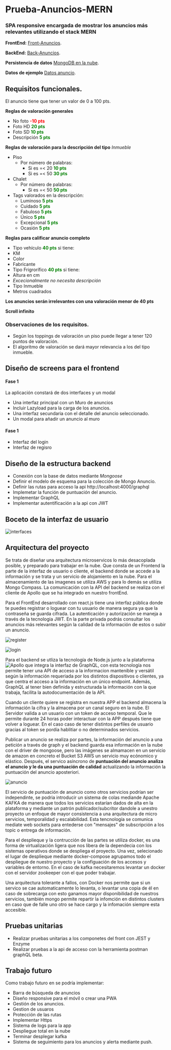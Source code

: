 # Prueba-Anuncios-MERN
### SPA responsive encargada de mostrar los anuncios más relevantes utilizando el stack MERN
**FrontEnd:** [Front-Anuncios](https://github.com/ams113/frontAnuncios).

**BackEnd:** [Back-Anuncios](https://github.com/ams113/Back-Anuncios).

**Persistencia de datos** [MongoDB en la nube](https://www.mongodb.com/products/compass).

**Datos de ejemplo** [Datos anuncio](https://github.com/ams113/Back-Anuncios/tree/master/Data).



## Requisitos funcionales.
El anuncio tiene que tener un valor de 0 a 100 pts.

**Reglas de valoración generales**

- No foto <span style="color:red">**-10 pts**</span>
- Foto HD <span style="color:green">**20 pts**</span>
- Foto SD <span style="color:green">**10 pts**</span>
- Descripción <span style="color:green">**5 pts**</span>

**Reglas de valoración para la descripción del tipo** *Inmueble*

- Piso
  - Por número de palabras:
    - Si es =< 20 <span style="color:green">**10 pts**</span>
    - Si es =< 50 <span style="color:green">**30 pts**</span>
- Chalet
  - Por número de palabras:
    - Si es =< 50 <span style="color:green">**50 pts**</span>
- Tags valorados en la descripción:
  - Luminoso <span style="color:green">**5 pts**</span>
  - Cuidado <span style="color:green">**5 pts**</span>
  - Fabuloso <span style="color:green">**5 pts**</span>
  - Único <span style="color:green">**5 pts**</span>
  - Excepcional <span style="color:green">**5 pts**</span>
  - Ocasión <span style="color:green">**5 pts**</span>
  
**Reglas para calificar anuncio completo**

- Tipo vehículo <span style="color:green">**40 pts**</span> si tiene:
 - KM
 - Color
 - Fabricante
- Tipo Frigrorífico <span style="color:green">**40 pts**</span> si tiene:
 - Altura en cm
 - *Excecionalmente no necesita descripción*
- Tipo Inmueble
 - Metros cuadrados
 
 **Los anuncios serán irrelevantes con una valoración menor de 40 pts**
 
 **Scroll infinito** 
  
### Observaciones de los requisitos.
- Según los toppings de valoración un piso puede llegar a tener 120 puntos de valoración.
- El algoritmo de valoración se dará mayor relevancia a los del tipo inmueble.

## Diseño de screens para el frontend
#### Fase 1
La aplicación constará de dos interfaces y un modal
- Una interfaz principal con un Muro de anuncios 
 - Incluir Lazyload para la carga de los anuncios.
- Una interfaz secundaria con el detalle del anuncio seleccionado.
- Un modal para añadir un anuncio al muro

#### Fase 1
- Interfaz del login
- Interfaz de regisro

## Diseño de la estructura backend
- Conexión con la base de datos mediante *Mongoose*
- Definir el modelo de esquema para la colección de Mongo Anuncio.
- Definir las rutas para acceso la api http://localhost:4000/graphql
- Implemetar la función de puntuación del anuncio.
- Implementar GraphQL
- Implementar autentificación a la api con JWT

## Boceto de la interfaz de usuario


![interfaces](https://github.com/ams113/Prueba-Anuncios-MERN/blob/master/interfaces.PNG?raw=true)

## Arquitectura del proyecto

Se trata de diseñar una arquitectura microservicos lo más desacoplada posible, y preparado para trabajar en la nube. Que consta de un Frontend la parte de la interfaz de usuario o cliente, el backend donde se accede a la información y se trata y un servicio de alojamiento en la nube. Para el almacenamiento de las imagenes se utiliza AWS y para lo demás se utiliza Mongo Compass. La comunicación con la API del backend se realiza con el cliente de Apollo que se ha integrado en nuestro frontEnd.

Para el FrontEnd desarrollado con react.js tiene una interfaz pública donde te puedes registrar o loguear con tu usuario de manera segura ya que la contraseña se guarda
cifrada. La autenticación y autorización se maneja a través de la tecnologia JWT. En la parte privada podrás consultar los anuncios más relevantes según la calidad de la información de estos o subir un anuncio.

![register](https://github.com/ams113/Prueba-Anuncios-MERN/blob/master/register.PNG?raw=true)

![login](https://github.com/ams113/Prueba-Anuncios-MERN/blob/master/login.PNG?raw=true)

Para el backend se utliza la tecnología de Node.js junto a la plataforma ![Apollo](https://www.apollographql.com/) que integra la interfaz de GraphQL, con esta tecnología nos permite tener una API de acceso a la informacion mantenible y versátil según la información requeriada por los distintos dispositivos o clientes, ya que centra el acceso a la información en un único endpoint. Además, GraphQL al tener bien definida y estructurada la información con la que trabaja, facilita la autodocumentación de la API.

Cuando un cliente quiere se registra en nuestra APP el backend almacena la información la cifra y la almacena por un canal seguro en la nube. El Servidor valida a un usuario con un token de acceso temporal. Que le permite durante 24 horas poder interactuar con la APP después tiene que volver a loguear. En el caso caso de tener distintos perfiles de usuario gracias al token se pordía hablitiar o no determinados servicios.

Publicar un anuncio se realiza por partes, la información del anuncio a una petición a través de graph y el backend guarda esa información en la nube con el driver de mongoose, pero las imágenes se almamacen en un servicio de amazon en concreto el Bucket S3 AWS un servicio muy ecónomico y elástico. Después, el servico asíncrono de **puntuación del anuncio analiza el anuncio y le da una puntuación de calidad** actualizando la información la puntuación del anuncio aposteriori.

![anuncio](https://github.com/ams113/Prueba-Anuncios-MERN/blob/master/anuncio.PNG?raw=true)

El servicio de puntuación de anuncio como otros servicios podrían ser independinte, se podria introducir un sistema de colas mediande Apache KAFKA de manera que todos los servicios estarían dados de alta en la plataforma y mediante un patrón publicador/subcritor dandole a unestro proyecto un enfoque de mayor consistencia a una arquitectura de micro servicios, temporalidad y escalabilidad. Esta tencnología se comunica mediate web sockets para entederse con "mensajes" de subscripción a los topic o entrega de información.

Para el desplieque y la contrucción de las partes se utiliza docker, es una forma de virtualización ligera que nos libera de la dependecia con los sistemas operativos donde se despliega el proyecto. Una vez, selecionado el lugar de desplieque mediante docker-compose agrupamos todo el despliegue de nuestro proyecto y la configuación de los accesos y variables de entorno. En el caso de kafka necesitaremos levantar un docker con el servidor zookeeper con el que poder trabajar.

Una arquitectura tolerante a fallos, con Docker nos permite que si un servico se cae automaticamente lo levanta, o levantar una copia de él en caso de sobrecarga con esto ganamos mayor disponibilidad de nuestros servicios, también mongo permite repartir la infomción en distintos clusters en caso que de falle uno otro se hace cargo y la infomación siempre esta accesible.

## Pruebas unitarias
- Realizar pruebas unitarias a los componetes del front con JEST y Enzyme
- Realizar pruebas a la api de acceso con la herramienta postman graphQL beta.

## Trabajo futuro
Como trabajo futuro en se podría implementar:
- Barra de búsqueda de anuncios
- Diseño responsive para el móvil o crear una PWA
- Gestión de los anuncios.
- Gestion de usuaros
- Protección de las rutas
- Implementar Https
- Sistema de logs para la app
- Despliegue total en la nube
- Terminar desplegar kafka 
- Sistema de seguimiento  para los anuncios y alerta mediante push.



    

